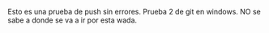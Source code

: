 Esto es una prueba de push sin errores. 
Prueba 2 de git en windows.
NO se sabe a donde se va a ir por esta wada.
